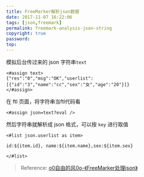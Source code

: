 ```yaml
---
title: FreeMarker解析json数据
date: 2017-11-07 16:22:06
tags: [json,freemark]
permalink: freemark-analysis-json-string
copyright: true
password:
top:
---
```


模拟后台传过来的 json 字符串`text`
```
<#assign text>
{"res":"0","msg":"OK","userlist":[{"id":"3","name":"cc","sex":"女","age":"20"}]}
</#assign>
```
<!-- more -->
在 ftl 页面，将字符串当ftl代码看
```
<#assign json=text?eval />
```
然后字符串就解析成 json 格式，可以按 `key` 进行取值
```
<#list json.userlist as item>

id:${item.id}, name:${item.name},sex:${item.sex}

</#list>
```

> Reference:
> [o0自由的风0o-《FreeMarker处理json》](http://www.cnblogs.com/zdf123/p/6973067.html)